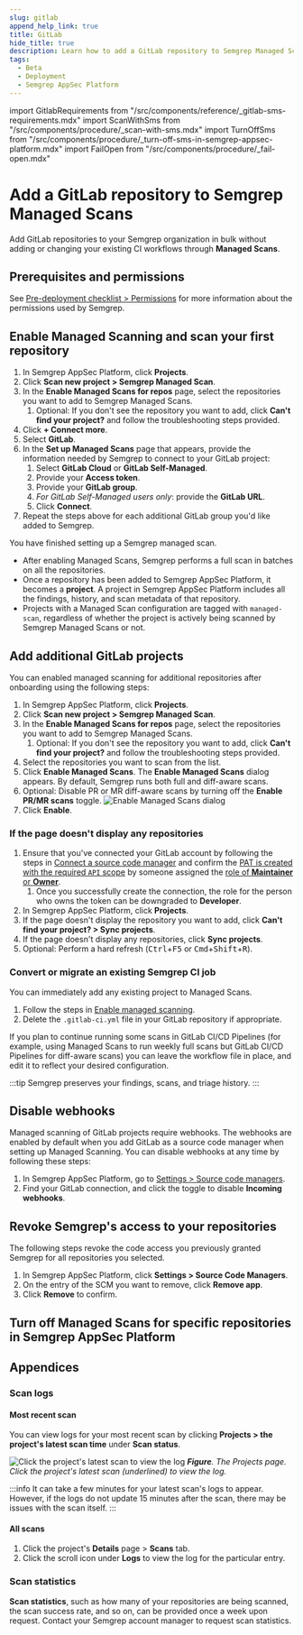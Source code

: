 ```yaml
---
slug: gitlab
append_help_link: true
title: GitLab
hide_title: true
description: Learn how to add a GitLab repository to Semgrep Managed Scans.
tags:
  - Beta
  - Deployment
  - Semgrep AppSec Platform
---
```


import GitlabRequirements from "/src/components/reference/_gitlab-sms-requirements.mdx"
import ScanWithSms from "/src/components/procedure/_scan-with-sms.mdx"
import TurnOffSms from "/src/components/procedure/_turn-off-sms-in-semgrep-appsec-platform.mdx"
import FailOpen from "/src/components/procedure/_fail-open.mdx"

# Add a GitLab repository to Semgrep Managed Scans

Add GitLab repositories to your Semgrep organization in bulk without adding or changing your existing CI workflows through **Managed Scans**. 

## Prerequisites and permissions

<GitlabRequirements />

See [Pre-deployment checklist > Permissions](/deployment/checklist#permissions) for more information about the permissions used by Semgrep.

## Enable Managed Scanning and scan your first repository

<!-- vale off -->
1. In Semgrep AppSec Platform, click **<i class="fa-solid fa-folder-open"></i> Projects**.
2. Click **Scan new project > Semgrep Managed Scan**.
3. In the **Enable Managed Scans for repos** page, select the repositories you want to add to Semgrep Managed Scans.
    1. Optional: If you don't see the repository you want to add, click **Can't find your project?** and follow the troubleshooting steps provided.
4. Click **+ Connect more**.
5. Select **GitLab**.
6. In the **Set up Managed Scans** page that appears, provide the information needed by Semgrep to connect to your GitLab project:
   1. Select **GitLab Cloud** or **GitLab Self-Managed**.
   2. Provide your **Access token**.
   3. Provide your **GitLab group**.
   4. *For GitLab Self-Managed users only*: provide the **GitLab URL**.
   5. Click **Connect**.
7. Repeat the steps above for each additional GitLab group you'd like added to Semgrep.
<!-- vale on -->

You have finished setting up a Semgrep managed scan.

- After enabling Managed Scans, Semgrep performs a full scan in batches on all the repositories.
- Once a repository has been added to Semgrep AppSec Platform, it becomes a **project**. A project in Semgrep AppSec Platform includes all the findings, history, and scan metadata of that repository.
- Projects with a Managed Scan configuration are tagged with `managed-scan`, regardless of whether the project is actively being scanned by Semgrep Managed Scans or not.

## Add additional GitLab projects

You can enabled managed scanning for additional repositories after onboarding using the following steps:

<!-- vale off -->
1. In Semgrep AppSec Platform, click **<i class="fa-solid fa-folder-open"></i> Projects**.
2. Click **Scan new project > Semgrep Managed Scan**.
3. In the **Enable Managed Scans for repos** page, select the repositories you want to add to Semgrep Managed Scans.
    1. Optional: If you don't see the repository you want to add, click **Can't find your project?** and follow the troubleshooting steps provided.
4. Select the repositories you want to scan from the list.
5. Click **Enable Managed Scans**. The **Enable Managed Scans** dialog appears. By default, Semgrep runs both full and diff-aware scans.
6. Optional: Disable PR or MR diff-aware scans by turning off the **Enable PR/MR scans** toggle.
![Enable Managed Scans dialog](/img/sms-enable-pr-or-mr.png#sm-width)
7. Click **Enable**.
<!-- vale on -->

### If the page doesn't display any repositories

1. Ensure that you've connected your GitLab account by following the steps in [Connect a source code manager](/deployment/connect-scm) and confirm the [PAT is created with the required `API` scope](https://docs.gitlab.com/user/profile/personal_access_tokens/#personal-access-token-scopes) by someone assigned the [role of **Maintainer** or **Owner**](https://docs.gitlab.com/ee/user/permissions.html#roles).
   1. Once you successfully create the connection, the role for the person who owns the token can be downgraded to **Developer**.
2. In Semgrep AppSec Platform, click **<i class="fa-solid fa-folder-open"></i> Projects**.
3. If the page doesn't display the repository you want to add, click **Can't find your project? > Sync projects**.
4. If the page doesn't display any repositories, click **Sync projects**.
5. Optional: Perform a hard refresh (<kbd>Ctrl</kbd>+<kbd>F5</kbd> or <kbd>Cmd</kbd>+<kbd>Shift</kbd>+<kbd>R</kbd>).

### Convert or migrate an existing Semgrep CI job

You can immediately add any existing project to Managed Scans.

1. Follow the steps in [Enable managed scanning](#enable-managed-scanning-and-scan-your-first-repository).
1. Delete the `.gitlab-ci.yml` file in your GitLab repository if appropriate.

If you plan to continue running some scans in GitLab CI/CD Pipelines (for example, using Managed Scans to run weekly full scans but GitLab CI/CD Pipelines for diff-aware scans) you can leave the workflow file in place, and edit it to reflect your desired configuration.

:::tip
Semgrep preserves your findings, scans, and triage history.
:::

<ScanWithSms />

<FailOpen />

## Disable webhooks

Managed scanning of GitLab projects require webhooks. The webhooks are enabled by default when you add GitLab as a source code manager when setting up Managed Scanning. You can disable webhooks at any time by following these steps:

1. In Semgrep AppSec Platform, go to [Settings > Source code managers](https://semgrep.dev/orgs/-/settings/source-code).
2. Find your GitLab connection, and click the <i class="fa-solid fa-toggle-large-on"></i> toggle to disable **Incoming webhooks**.

## Revoke Semgrep's access to your repositories

The following steps revoke the code access you previously granted Semgrep for all repositories you selected.

1. In Semgrep AppSec Platform, click **<i class="fa-solid fa-gear"></i> Settings > Source Code Managers**.
1. On the entry of the SCM you want to remove, click **Remove app**.
1. Click **Remove** to confirm.

## Turn off Managed Scans for specific repositories in Semgrep AppSec Platform

<TurnOffSms />

## Appendices

### Scan logs

#### Most recent scan

You can view logs for your most recent scan by clicking **Projects > the project's latest scan time** under **Scan status**.

![Click the project's latest scan to view the log](/img/sms-logs.png)
_**Figure**. The Projects page. Click the project's latest scan (underlined) to view the log._

:::info
It can take a few minutes for your latest scan's logs to appear. However, if the logs do not update 15 minutes after the scan, there may be issues with the scan itself.
:::

#### All scans

1. Click the project's **Details** page > **Scans** tab. 
1. Click the **<i class="fas fa-scroll"></i>** scroll icon under **Logs** to view the log for the particular entry. 

### Scan statistics

**Scan statistics**, such as how many of your repositories are being scanned, the scan success rate, and so on, can be provided once a week upon request. Contact your Semgrep account manager to request scan statistics.
